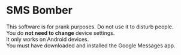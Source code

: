 # SMS Bomber

This software is for prank purposes. Do not use it to disturb people.
<br>
You do <b>not need to change</b> device settings.
<br>
It only works on Android devices.
<br>
You must have downloaded and installed the Google Messages app.
